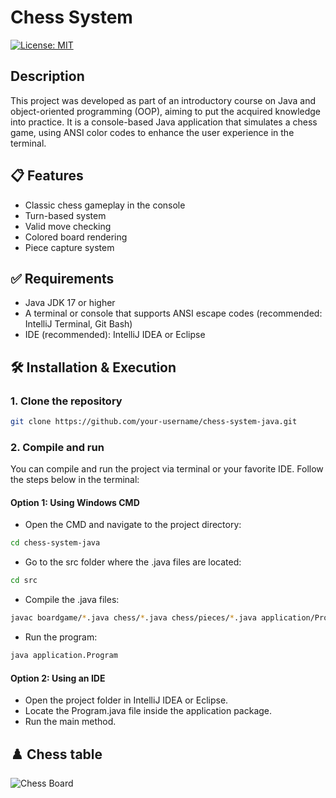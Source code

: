 # Chess System
[![License: MIT](https://img.shields.io/badge/License-MIT-yellow.svg?style=for-the-badge)](https://github.com/Luis-Parente/chess-system-java/blob/main/LICENSE)

## Description
This project was developed as part of an introductory course on Java and object-oriented programming (OOP), aiming to put the acquired knowledge into practice. It is a console-based Java application that simulates a chess game, using ANSI color codes to enhance the user experience in the terminal.

## 📋 Features

- Classic chess gameplay in the console
- Turn-based system
- Valid move checking
- Colored board rendering
- Piece capture system

## ✅ Requirements

- Java JDK 17 or higher
- A terminal or console that supports ANSI escape codes (recommended: IntelliJ Terminal, Git Bash)
- IDE (recommended): IntelliJ IDEA or Eclipse

## 🛠️ Installation & Execution

### 1. Clone the repository

```bash
git clone https://github.com/your-username/chess-system-java.git
```
### 2. Compile and run
You can compile and run the project via terminal or your favorite IDE. Follow the steps below in the terminal:

#### Option 1: Using Windows CMD
- Open the CMD and navigate to the project directory:
```bash
cd chess-system-java
```
- Go to the src folder where the .java files are located:
```bash
cd src
```
- Compile the .java files:
```bash
javac boardgame/*.java chess/*.java chess/pieces/*.java application/Program.java
```
- Run the program:
```bash
java application.Program
```
#### Option 2: Using an IDE
- Open the project folder in IntelliJ IDEA or Eclipse.
- Locate the Program.java file inside the application package.
- Run the main method.

## ♟️ Chess table 
![Chess Board](https://github.com/Luis-Parente/assets/blob/main/chess-system/table.png)
